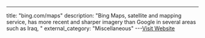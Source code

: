 ---
title: "bing.com/maps"
description: "Bing Maps, satellite and mapping service, has more recent and
sharper imagery than Google in several areas such as Iraq,
"
external_category: "Miscellaneous"
---[Visit Website](https://www.bing.com/maps/)

